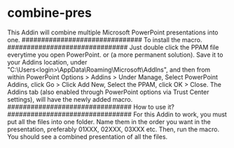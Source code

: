 # combine-pres
This Addin will combine multiple Microsoft PowerPoint presentations into one.
###############################
To install the macro.
###############################
Just double click the PPAM file everytime you open PowerPoint.
or (a more permanent solution).
Save it to your Addins location, under "C:\Users\<login>\AppData\Roaming\Microsoft\AddIns", 
and then from within 
PowerPoint Options > Addins > Under Manage, Select PowerPoint Addins, click Go > Click Add New, Select the PPAM, click OK >  Close.
The Addins tab (also enabled through PowerPoint options via Trust Center settings), will have the newly added macro.
################################
How to use it?
################################
For this Addin to work, you must put all the files into one folder. 
Name them in the order you want in the presentation, preferably 01XXX, 02XXX, 03XXX etc.
Then, run the macro.
You should see a combined presentation of all the files.
